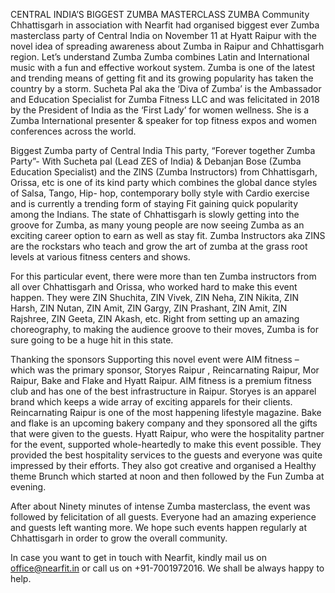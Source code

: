 
CENTRAL INDIA’S BIGGEST ZUMBA MASTERCLASS
ZUMBA Community Chhattisgarh in association with Nearfit had organised biggest ever Zumba masterclass party of Central India on November 11 at Hyatt Raipur with the novel idea of spreading awareness about Zumba in Raipur and Chhattisgarh region. 
Let’s understand Zumba
Zumba combines Latin and International music with a fun and effective workout system. Zumba is one of the latest and trending means of getting fit and its growing popularity has taken the country by a storm. Sucheta Pal aka the ‘Diva of Zumba’ is the Ambassador and Education Specialist for Zumba Fitness LLC and was felicitated in 2018 by the President of India as the ‘First Lady’ for women wellness. She is a Zumba International presenter & speaker for top fitness expos and women conferences across the world. 

Biggest Zumba party of Central India
This party, “Forever together Zumba Party”- With Sucheta pal (Lead ZES of India) & Debanjan Bose (Zumba Education Specialist) and the ZINS (Zumba Instructors) from Chhattisgarh, Orissa, etc is one of its kind party which combines the global dance styles of Salsa, Tango, Hip- hop, contemporary bolly style with Cardio exercise and is currently a trending form of staying Fit gaining quick popularity among the Indians. 
The state of Chhattisgarh is slowly getting into the groove for Zumba, as many young people are now seeing Zumba as an exciting career option to earn as well as stay fit. Zumba Instructors aka ZINS are the rockstars who teach and grow the art of  zumba at the grass root levels at various fitness centers and shows. 

For this particular event, there were more than ten Zumba instructors from all over Chhattisgarh and Orissa, who worked hard to make this event happen. They were ZIN Shuchita, ZIN Vivek, ZIN Neha, ZIN Nikita, ZIN Harsh, ZIN Nutan, ZIN Amit, ZIN Gargy, ZIN Prashant, ZIN Amit, ZIN Rajshree, ZIN Geeta, ZIN Akash, etc. Right from setting up an amazing choreography, to making the audience groove to their moves, Zumba is for sure going to be a huge hit in this state.
 

Thanking the sponsors
Supporting this novel event were AIM fitness – which was the primary sponsor, Storyes Raipur , Reincarnating Raipur, Mor Raipur, Bake and Flake and Hyatt Raipur.
AIM fitness is a premium fitness club and has one of the best infrastructure in Raipur. Storyes is an apparel brand which keeps a wide array of exciting apparels for their clients. Reincarnating Raipur is one of the most happening lifestyle magazine. Bake and flake is an upcoming bakery company and they sponsored all the gifts that were given to the guests.
Hyatt Raipur, who were the hospitality partner for the event, supported whole-heartedly to make this event possible. They provided the best hospitality services to the guests and everyone was quite impressed by their efforts. They also got creative and organised a Healthy theme Brunch which started at noon and then followed by the Fun Zumba at evening. 
 

After about Ninety minutes of intense Zumba masterclass, the event was followed by felicitation of all guests. Everyone had an amazing experience and guests left wanting more. We hope such events happen regularly at Chhattisgarh in order to grow the overall community.

In case you want to get in touch with Nearfit, kindly mail us on office@nearfit.in or call us on +91-7001972016. We shall be always happy to help.

  
